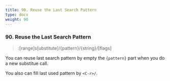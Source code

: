 ```yaml
---
title: 90. Reuse the Last Search Pattern
type: docs
weight: 90
---
```


### 90. Reuse the Last Search Pattern

> :[range]s[ubstitute]/{pattern}/{string}/[flags]

You can reuse last search pattern by empty the `{pattern}` part when you do a new substitue call.

You also can fill last used pattern by `<C-r>/`.
